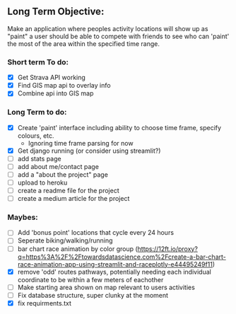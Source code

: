 ## Long Term Objective:
Make an application where peoples activity locations will show up as "paint" a user should be able to
compete with friends to see who can 'paint' the most of the area within the specified time range.

### Short term To do:
- [x] Get Strava API working
- [x] Find GIS map api to overlay info
- [x] Combine api into GIS map 

### Long Term to do:
- [x] Create 'paint' interface including ability to choose time frame, specify colours, etc.
  - Ignoring time frame parsing for now
- [x] Get django running (or consider using streamlit?)
- [ ] add stats page
- [ ] add about me/contact page
- [ ] add a "about the project" page
- [ ] upload to heroku
- [ ] create a readme file for the project
- [ ] create a medium article for the project

### Maybes:
- [ ] Add 'bonus point' locations that cycle every 24 hours
- [ ] Seperate biking/walking/running
- [ ] bar chart race animation by color group (https://12ft.io/proxy?q=https%3A%2F%2Ftowardsdatascience.com%2Fcreate-a-bar-chart-race-animation-app-using-streamlit-and-raceplotly-e44495249f11)
- [X] remove 'odd' routes pathways, potentially needing each individual coordinate to be within a few meters of eachother
- [ ] Make starting area shown on map relevant to users activities
- [ ] Fix database structure, super clunky at the moment
- [X] fix requirments.txt